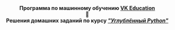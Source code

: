 <div>
<div style="text-align: center;"><strong>Программа по машинному обучению&nbsp;<a href="https://park.vk.company/">VK Education</a></strong><strong></strong></div>
<div style="text-align: center;"><strong>🐒</strong></div>
<div style="text-align: center;"><strong>Решения домашних заданий по курсу <a href="https://github.com/mailcourses/deep_python_autumn_2023/tree/main"><em>"Углублённый Python"</em></a></strong></div>
</div>